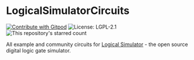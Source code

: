 # LogicalSimulatorCircuits

[![Contribute with Gitpod](https://img.shields.io/badge/Contribute%20with-Gitpod-908a85?logo=gitpod)](https://gitpod.io/#https://github.com/UnsignedArduino/LogicalSimulatorCircuits) ![License: LGPL-2.1](https://img.shields.io/github/license/UnsignedArduino/LogicalSimulatorCircuits?label=License) ![This repository's starred count](https://img.shields.io/github/stars/UnsignedArduino/LogicalSimulatorCircuits?label=GitHub%20stars)

All example and community circuits for [Logical Simulator](https://github.com/UnsignedArduino/LogicalSimulator) - the open source digital logic gate simulator.
